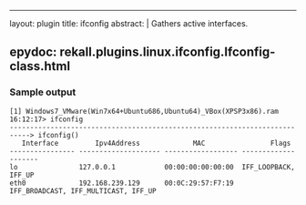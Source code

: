 
---
layout: plugin
title: ifconfig
abstract: |
    Gathers active interfaces.

epydoc: rekall.plugins.linux.ifconfig.Ifconfig-class.html
---


### Sample output

```
[1] Windows7_VMware(Win7x64+Ubuntu686,Ubuntu64)_VBox(XPSP3x86).ram 16:12:17> ifconfig
---------------------------------------------------------------------------> ifconfig()
   Interface         Ipv4Address             MAC                Flags        
---------------- -------------------- ------------------ --------------------
lo               127.0.0.1            00:00:00:00:00:00  IFF_LOOPBACK, IFF_UP
eth0             192.168.239.129      00:0C:29:57:F7:19  IFF_BROADCAST, IFF_MULTICAST, IFF_UP
```
